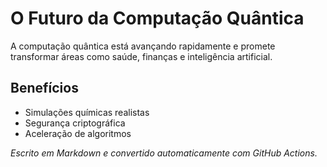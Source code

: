 # O Futuro da Computação Quântica

A computação quântica está avançando rapidamente e promete transformar áreas como saúde, finanças e inteligência artificial.

## Benefícios

- Simulações químicas realistas
- Segurança criptográfica
- Aceleração de algoritmos

*Escrito em Markdown e convertido automaticamente com GitHub Actions.*
